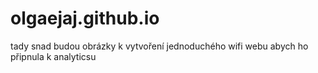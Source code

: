 # olgaejaj.github.io
tady snad budou obrázky k vytvoření jednoduchého wifi webu abych ho připnula k analyticsu
